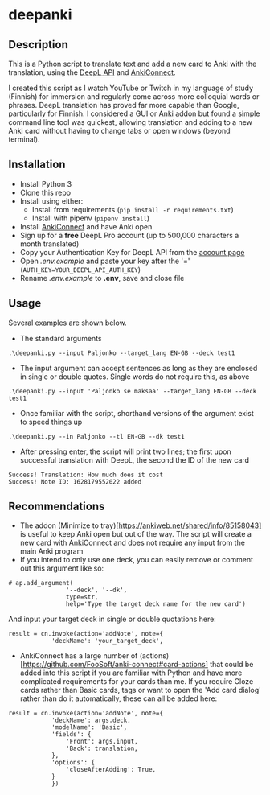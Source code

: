 # deepanki

## Description
This is a Python script to translate text and add a new card to Anki with the translation, using the [DeepL API](https://www.deepl.com/docs-api) and [AnkiConnect](https://github.com/FooSoft/anki-connect).

I created this script as I watch YouTube or Twitch in my language of study (Finnish) for immersion and regularly come across more colloquial words or phrases. DeepL translation has proved far more capable than Google, particularly for Finnish. I considered a GUI or Anki addon but found a simple command line tool was quickest, allowing translation and adding to a new Anki card without having to change tabs or open windows (beyond terminal).

## Installation
* Install Python 3
* Clone this repo
* Install using either:
    * Install from requirements (```pip install -r requirements.txt```)
    * Install with pipenv (```pipenv install```)
* Install [AnkiConnect](https://github.com/FooSoft/anki-connect) and have Anki open
* Sign up for a **free** DeepL Pro account (up to 500,000 characters a month translated)
* Copy your Authentication Key for DeepL API from the [account page](https://www.deepl.com/pro-account)
* Open *.env.example* and paste your key after the '=' (```AUTH_KEY=YOUR_DEEPL_API_AUTH_KEY```)
* Rename *.env.example* to **.env**, save and close file

## Usage
Several examples are shown below.

* The standard arguments
```
.\deepanki.py --input Paljonko --target_lang EN-GB --deck test1
```
* The input argument can accept sentences as long as they are enclosed in single or double quotes. Single words do not require this, as above
```
.\deepanki.py --input 'Paljonko se maksaa' --target_lang EN-GB --deck test1
```
* Once familiar with the script, shorthand versions of the argument exist to speed things up
```
.\deepanki.py --in Paljonko --tl EN-GB --dk test1
```
* After pressing enter, the script will print two lines; the first upon successful translation with DeepL, the second the ID of the new card
```
Success! Translation: How much does it cost
Success! Note ID: 1628179552022 added
```

## Recommendations
* The addon (Minimize to tray)[https://ankiweb.net/shared/info/85158043] is useful to keep Anki open but out of the way. The script will create a new card with AnkiConnect and does not require any input from the main Anki program
* If you intend to only use one deck, you can easily remove or comment out this argument like so:
```
# ap.add_argument(
                '--deck', '--dk',
                type=str,
                help='Type the target deck name for the new card')
```
And input your target deck in single or double quotations here:
```
result = cn.invoke(action='addNote', note={
            'deckName': 'your_target_deck',
```
* AnkiConnect has a large number of (actions)[https://github.com/FooSoft/anki-connect#card-actions] that could be added into this script if you are familiar with Python and have more complicated requirements for your cards than me. If you require Cloze cards rather than Basic cards, tags or want to open the 'Add card dialog' rather than do it automatically, these can all be added here:
```
result = cn.invoke(action='addNote', note={
            'deckName': args.deck,
            'modelName': 'Basic',
            'fields': {
                'Front': args.input,
                'Back': translation,
            },
            'options': {
                'closeAfterAdding': True,
            }
            })
```